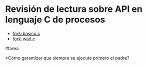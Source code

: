 
# Revisión de lectura sobre API en lenguaje C de procesos

* [fork-basico.c](fork-basico.c)
* [fork-wait.c](fork-wait.c)


#tarea

*Cómo garantizar que siempre se ejecute primero el padre?

